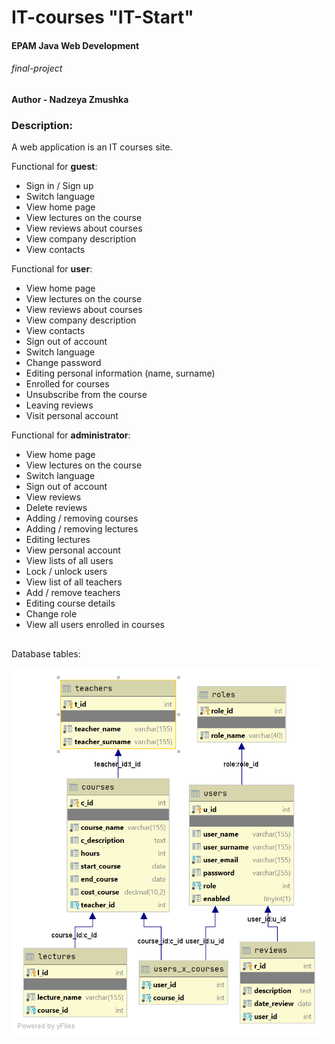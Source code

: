 # IT-courses "IT-Start"
#### EPAM Java Web Development 
###### final-project
**Author - Nadzeya Zmushka**
### Description:
A web application is an IT courses site.

Functional for **guest**:
* Sign in / Sign up
* Switch language
* View home page
* View lectures on the course
* View reviews about courses
* View company description
* View contacts

Functional for **user**:
* View home page
* View lectures on the course
* View reviews about courses
* View company description
* View contacts
* Sign out of account
* Switch language
* Change password
* Editing personal information (name, surname)
* Enrolled for courses
* Unsubscribe from the course
* Leaving reviews
* Visit personal account

Functional for **administrator**:

* View home page
* View lectures on the course
* Switch language
* Sign out of account
* View reviews
* Delete reviews
* Adding / removing courses
* Adding / removing lectures
* Editing lectures
* View personal account
* View lists of all users
* Lock / unlock users
* View list of all teachers
* Add / remove teachers
* Editing course details
* Change role
* View all users enrolled in courses
##
Database tables:

![](https://github.com/NadzeyaZmushka/online-training/blob/master/database/training-final.png)